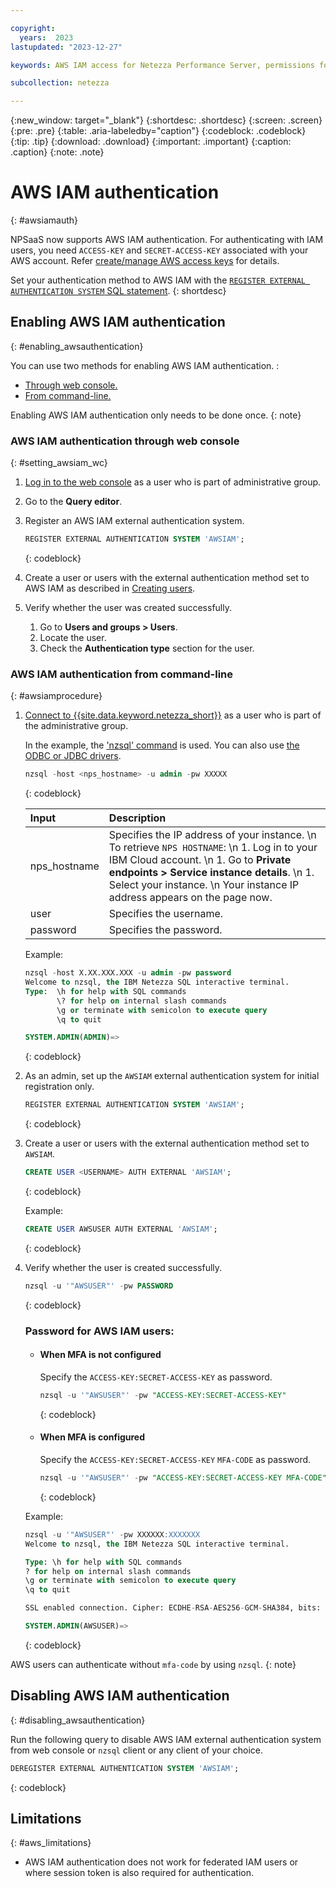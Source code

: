 ```yaml
---

copyright:
  years:  2023
lastupdated: "2023-12-27"

keywords: AWS IAM access for Netezza Performance Server, permissions for Netezza Performance Server, identity and access management for Netezza Performance Server, roles for Netezza Performance Server, actions for Netezza Performance Server, assigning access for Netezza Performance Server

subcollection: netezza

---
```


{:new_window: target="_blank"}
{:shortdesc: .shortdesc}
{:screen: .screen}
{:pre: .pre}
{:table: .aria-labeledby="caption"}
{:codeblock: .codeblock}
{:tip: .tip}
{:download: .download}
{:important: .important}
{:caption: .caption}
{:note: .note}

# AWS IAM authentication
{: #awsiamauth}

NPSaaS now supports AWS IAM authentication. For authenticating with IAM users, you need `ACCESS-KEY` and `SECRET-ACCESS-KEY` associated with your AWS account. Refer [create/manage AWS access keys](https://docs.aws.amazon.com/IAM/latest/UserGuide/id_credentials_access-keys.html) for details.

Set your authentication method to AWS IAM with the [`REGISTER EXTERNAL AUTHENTICATION SYSTEM` SQL statement](https://www.ibm.com/docs/en/netezza?topic=reference-register-external-authentication-system).
{: shortdesc}

## Enabling AWS IAM authentication
{: #enabling_awsauthentication}

You can use two methods for enabling AWS IAM authentication. :
- [Through web console.](/docs/netezza?topic=netezza-awsiamauth#setting_awsiam_wc)
- [From command-line.](/docs/netezza?topic=netezza-awsiamauth#awsiamprocedure)

Enabling AWS IAM authentication only needs to be done once.
{: note}

### AWS IAM authentication through web console
{: #setting_awsiam_wc}

1.  [Log in to the web console](/docs/netezza?topic=netezza-getstarted-console) as a user who is part of administrative group.
1. Go to the **Query editor**.
1. Register an AWS IAM external authentication system.

    ```sql
    REGISTER EXTERNAL AUTHENTICATION SYSTEM 'AWSIAM';
    ```
    {: codeblock}

1. Create a user or users with the external authentication method set to AWS IAM as described in [Creating users](/docs/netezza?topic=netezza-users-groups#create-users).
1. Verify whether the user was created successfully.

   1. Go to **Users and groups > Users**.
   1. Locate the user.
   1. Check the **Authentication type** section for the user.

### AWS IAM authentication from command-line
{: #awsiamprocedure}

1. [Connect to {{site.data.keyword.netezza_short}}](/docs/netezza?topic=netezza-connecting-overview) as a user who is part of the administrative group.

   In the example, the ['nzsql' command](https://www.ibm.com/docs/en/netezza?topic=anpssbun-log-2) is used. You can also use [the ODBC or JDBC drivers](https://www.ibm.com/docs/en/netezza?topic=dls-overview-odbc-jdbc-ole-db-net-go-driver-3).

    ```sql
    nzsql -host <nps_hostname> -u admin -pw XXXXX
    ```
    {: codeblock}

   | Input          | Description |
   | :-----------   | :---------- |
   | nps_hostname    | Specifies the IP address of your instance.  \n To retrieve `NPS HOSTNAME`:  \n 1. Log in to your IBM Cloud account. \n 1. Go to **Private endpoints > Service instance details**. \n 1. Select your instance.  \n Your instance IP address appears on the page now.|
   | user           | Specifies the username.      |
   | password       | Specifies the password. |

   Example:

    ```sql
    nzsql -host X.XX.XXX.XXX -u admin -pw password
    Welcome to nzsql, the IBM Netezza SQL interactive terminal.
    Type:  \h for help with SQL commands
           \? for help on internal slash commands
           \g or terminate with semicolon to execute query
           \q to quit

    SYSTEM.ADMIN(ADMIN)=>
    ```
    {: codeblock}

1. As an admin, set up the `AWSIAM` external authentication system for initial registration only.

    ```sql
    REGISTER EXTERNAL AUTHENTICATION SYSTEM 'AWSIAM';
    ```
    {: codeblock}

1. Create a user or users with the external authentication method set to `AWSIAM`.

    ```sql
    CREATE USER <USERNAME> AUTH EXTERNAL 'AWSIAM';
    ```
    {: codeblock}

    Example:

    ```sql
    CREATE USER AWSUSER AUTH EXTERNAL 'AWSIAM';
    ```
    {: codeblock}

1. Verify whether the user is created successfully.

    ```sql
    nzsql -u '"AWSUSER"' -pw PASSWORD
    ```
    {: codeblock}

    ### Password for AWS IAM users:

    - #### When MFA is not configured

        Specify the `ACCESS-KEY:SECRET-ACCESS-KEY` as password.
        ```sql
        nzsql -u '"AWSUSER"' -pw "ACCESS-KEY:SECRET-ACCESS-KEY"
        ```
        {: codeblock}

    - #### When MFA is configured

        Specify the `ACCESS-KEY:SECRET-ACCESS-KEY` `MFA-CODE` as password.
        ```sql
        nzsql -u '"AWSUSER"' -pw "ACCESS-KEY:SECRET-ACCESS-KEY MFA-CODE"
        ```
        {: codeblock}

    Example:

    ```sql
    nzsql -u '"AWSUSER"' -pw XXXXXX:XXXXXXX
    Welcome to nzsql, the IBM Netezza SQL interactive terminal.

    Type: \h for help with SQL commands
    ? for help on internal slash commands
    \g or terminate with semicolon to execute query
    \q to quit

    SSL enabled connection. Cipher: ECDHE-RSA-AES256-GCM-SHA384, bits: 256, protocol: TLSv1.2

    SYSTEM.ADMIN(AWSUSER)=>
    ```
    {: codeblock}

AWS users can authenticate without `mfa-code` by using `nzsql`.
{: note}

## Disabling AWS IAM authentication
{: #disabling_awsauthentication}

Run the following query to disable AWS IAM external authentication system from web console or `nzsql` client or any client of your choice.

 ```sql
 DEREGISTER EXTERNAL AUTHENTICATION SYSTEM 'AWSIAM';
 ```
{: codeblock}

## Limitations
{: #aws_limitations}

- AWS IAM authentication does not work for federated IAM users or where session token is also required for authentication.
